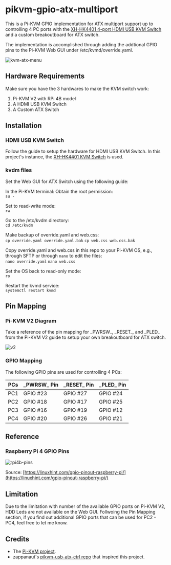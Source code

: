 # pikvm-gpio-atx-multiport
This is a Pi-KVM GPIO implementation for ATX multiport support up to controlling 4 PC ports with the [XH-HK4401 4-port HDMI USB KVM Switch](https://docs.pikvm.org/xh_hk4401/) and a custom breakoutboard for ATX switch.

The implementation is accomplished through adding the addtional GPIO pins to the Pi-KVM Web GUI under /etc/kvmd/override.yaml.

<p>
<img src="https://raw.githubusercontent.com/shiecldk/pikvm-gpio-atx-multiport/main/images/kvm-atx-menu.png" alt="kvm-atx-menu" class="center"></p>

## Hardware Requirements
Make sure you have the 3 hardwares to make the KVM switch work:

1. Pi-KVM V2 with RPi 4B model
2. A HDMI USB KVM Switch
3. A Custom ATX Switch

## Installation
### HDMI USB KVM Switch
Follow the guide to setup the hardware for HDMI USB KVM Switch. In this project's instance, the [XH-HK4401 KVM Switch](https://docs.pikvm.org/xh_hk4401/) is used.

### kvdm files
Set the Web GUI for ATX Switch using the following guide:

In the Pi-KVM terminal:
Obtain the root permission:<br>
`su -`

Set to read-write mode:<br>
`rw`

Go to the /etc/kvdm directory:<br>
`cd /etc/kvdm`

Make backup of override.yaml and web.css:<br>
`cp override.yaml override.yaml.bak`
`cp web.css web.css.bak`

Copy override.yaml and web.css in this repo to your Pi-KVM OS, e.g., through SFTP or through `nano` to edit the files:<br>
`nano override.yaml`
`nano web.css`

Set the OS back to read-only mode:<br>
`ro`

Restart the kvmd service:<br>
`systemctl restart kvmd`


## Pin Mapping
### Pi-KVM V2 Diagram
Take a reference of the pin mapping for \_PWRSW\_, \_RESET\_, and \_PLED\_ from the Pi-KVM V2 guide to setup your own breakoutboard for ATX switch.

<p>
<img src="https://raw.githubusercontent.com/pikvm/pikvm/master/img/v2.png" alt="v2" class="center"></p>

### GPIO Mapping
The following GPIO pins are used for controlling 4 PCs:

PCs | \_PWRSW\_ Pin | \_RESET\_ Pin | \_PLED\_ Pin
--- | --- | --- | ---
PC1 | GPIO #23 | GPIO #27 | GPIO #24
PC2 | GPIO #18 | GPIO #17 | GPIO #25
PC3 | GPIO #16 | GPIO #19 | GPIO #12
PC4 | GPIO #20 | GPIO #26 | GPIO #21

## Reference
### Raspberry Pi 4 GPIO Pins
<p>
<img src="https://raw.githubusercontent.com/shiecldk/pikvm-gpio-atx-multiport/main/images/rpi4b-pins.png" alt="rpi4b-pins" class="center"></p>

Source: [https://linuxhint.com/gpio-pinout-raspberry-pi/](https://linuxhint.com/gpio-pinout-raspberry-pi/)

## Limitation
Due to the limitation with number of the available GPIO ports on Pi-KVM V2, HDD Leds are not available on the Web GUI. Follwoing the Pin Mapping section, if you find out additional GPIO ports that can be used for PC2 - PC4, feel free to let me know.

## Credits
* The [Pi-KVM project](https://github.com/pikvm/pikvm).
* zappanaut's [pikvm-usb-atx-ctrl repo](https://github.com/zappanaut/pikvm-usb-atx-ctrl) that inspired this project.